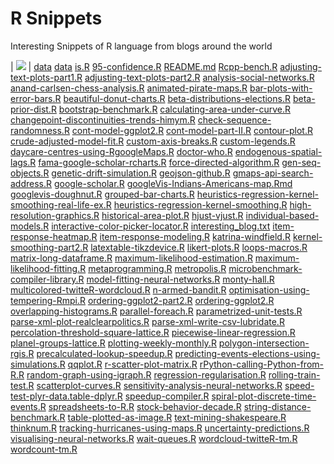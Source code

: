 R Snippets
==========

Interesting Snippets of R language from blogs around the world

|  ![][40]  |  [data][41]
[data][42]
[is.R][44]
[95-confidence.R][46]
[README.md][48]
[Rcpp-bench.R][50]
[adjusting-text-plots-part1.R][52]
[adjusting-text-plots-part2.R][54]
[analysis-social-networks.R][56]
[anand-carlsen-chess-analysis.R][58]
[animated-pirate-maps.R][60]
[bar-plots-with-error-bars.R][62]
[beautiful-donut-charts.R][64]
[beta-distributions-elections.R][66]
[beta-prior-dist.R][68]
[bootstrap-benchmark.R][70]
[calculating-area-under-curve.R][72]
[changepoint-discontinuities-trends-himym.R][74]
[check-sequence-randomness.R][76]
[cont-model-ggplot2.R][78]
[cont-model-part-II.R][80]
[contour-plot.R][82]
[crude-adjusted-model-fit.R][84]
[custom-axis-breaks.R][86]
[custom-legends.R][88]
[daycare-centres-using-RgoogleMaps.R][90]
[doctor-who.R][91]
[endogenous-spatial-lags.R][93]
[fama-google-scholar-rcharts.R][95]
[force-directed-algorithm.R][97]
[gen-seq-objects.R][99]
[genetic-drift-simulation.R][101]
[geojson-github.R][103]
[gmaps-api-search-address.R][105]
[google-scholar.R][107]
[googleVis-Indians-Americans-map.Rmd][109]
[googlevis-doughnut.R][111]
[grouped-bar-charts.R][113]
[heuristics-regression-kernel-smoothing-real-life-ex.R][115]
[heuristics-regression-kernel-smoothing.R][117]
[high-resolution-graphics.R][119]
[historical-area-plot.R][121]
[hjust-vjust.R][123]
[individual-based-models.R][124]
[interactive-color-picker-locator.R][126]
[interesting_blog.txt][128]
[item-response-heatmap.R][129]
[item-response-modeling.R][131]
[katrina-windfield.R][133]
[kernel-smoothing-part2.R][135]
[latextable-tikzdevice.R][137]
[likert-plots.R][139]
[loops-macros.R][141]
[matrix-long-dataframe.R][143]
[maximum-likelihood-estimation.R][145]
[maximum-likelihood-fitting.R][147]
[metaprogramming.R][149]
[metropolis.R][151]
[microbenchmark-compiler-library.R][153]
[model-fitting-neural-networks.R][154]
[monty-hall.R][156]
[multicolored-twitteR-wordcloud.R][158]
[n-armed-bandit.R][160]
[optimisation-using-tempering-Rmpi.R][162]
[ordering-ggplot2-part2.R][164]
[ordering-ggplot2.R][166]
[overlapping-histograms.R][168]
[parallel-foreach.R][170]
[parametrized-unit-tests.R][172]
[parse-xml-plot-realclearpolitics.R][174]
[parse-xml-write-csv-lubridate.R][176]
[percolation-threshold-square-lattice.R][178]
[piecewise-linear-regression.R][180]
[planel-groups-lattice.R][182]
[plotting-weekly-monthly.R][184]
[polygon-intersection-rgis.R][186]
[precalculated-lookup-speedup.R][188]
[predicting-events-elections-using-simulations.R][190]
[qqplot.R][192]
[r-scatter-plot-matrix.R][194]
[rPython-calling-Python-from-R.R][196]
[random-graph-using-igraph.R][198]
[regression-regularisation.R][200]
[rolling-train-test.R][202]
[scatterplot-curves.R][204]
[sensitivity-analysis-neural-networks.R][206]
[speed-test-plyr-data.table-dplyr.R][207]
[speedup-compiler.R][209]
[spiral-plot-discrete-time-events.R][211]
[spreadsheets-to-R.R][212]
[stock-behavior-decade.R][214]
[string-distance-benchmark.R][216]
[table-plotted-as-image.R][218]
[text-mining-shakespeare.R][220]
[thinknum.R][222]
[tracking-hurricanes-using-maps.R][224]
[uncertainty-predictions.R][226]
[visualising-neural-networks.R][228]
[wait-queues.R][229]
[wordcloud-twitteR-tm.R][231]
[wordcount-tm.R][233]




[39]: https://github.com/vikasgupta1812/rsnippets/commit/39d3dfb8deaaff3357e86c9fdf61cfc5e7fab305 "Added Twitter analysis/plots"
[40]: https://github.com/vikasgupta1812/rsnippets/tree/39d3dfb8deaaff3357e86c9fdf61cfc5e7fab305
[41]: https://github.com/ttps://assets-cdn.github.com/images/spinners/octocat-spinner-32.gif
[42]: https://github.com/vikasgupta1812/rsnippets/tree/master/data "data"
[43]: https://github.com/vikasgupta1812/rsnippets/commit/27073f55f312405bf879bbf90811bdab53c36b5f "NoSQL grouped bar chart data"
[44]: https://github.com/vikasgupta1812/rsnippets/tree/master/is.R "is.R"
[45]: https://github.com/vikasgupta1812/rsnippets/commit/bf450bc92424c08752d2d5410fc22fff6b2397b2 "Added DoInstall line"
[46]: https://github.com/vikasgupta1812/rsnippets/blob/master/95-confidence.R "95-confidence.R"
[47]: https://github.com/vikasgupta1812/rsnippets/commit/ad6deed5c2c03194a0957dc7461d7adbab6af043 "Added 95 % confidence inteval calcultion using R"
[48]: https://github.com/vikasgupta1812/rsnippets/blob/master/README.md "README.md"
[49]: https://github.com/vikasgupta1812/rsnippets/commit/498aa5853458e9693e7ac61fd0529cc0ac2f925f "Description of the repository"
[50]: https://github.com/vikasgupta1812/rsnippets/blob/master/Rcpp-bench.R "Rcpp-bench.R"
[51]: https://github.com/vikasgupta1812/rsnippets/commit/98807e052dc9437fb8b349467201ae799f3fdb4c "Added Auto-install and load library code"
[52]: https://github.com/vikasgupta1812/rsnippets/blob/master/adjusting-text-plots-part1.R "adjusting-text-plots-part1.R"
[53]: https://github.com/vikasgupta1812/rsnippets/commit/b0b87269142e7d4c225e4b2adabfcca0bafb7a02 "Adjusting Text plots text labels part 1"
[54]: https://github.com/vikasgupta1812/rsnippets/blob/master/adjusting-text-plots-part2.R "adjusting-text-plots-part2.R"
[55]: https://github.com/vikasgupta1812/rsnippets/commit/bc5936bede6fb04369d796bf0c9a2fc9fd92e7d5 "Adjusting Text plots text labels part 2"
[56]: https://github.com/vikasgupta1812/rsnippets/blob/master/analysis-social-networks.R "analysis-social-networks.R"
[57]: https://github.com/vikasgupta1812/rsnippets/commit/c5a4b3d4665ea2a9474165db3eb48c5659eba846 "Social network analysis example"
[58]: https://github.com/vikasgupta1812/rsnippets/blob/master/anand-carlsen-chess-analysis.R "anand-carlsen-chess-analysis.R"
[59]: https://github.com/vikasgupta1812/rsnippets/commit/398845f404640ae2226b22abca1fa11ec7f5c7d2 "Anand Carlen match up chess analysis"
[60]: https://github.com/vikasgupta1812/rsnippets/blob/master/animated-pirate-maps.R "animated-pirate-maps.R"
[61]: https://github.com/vikasgupta1812/rsnippets/commit/152af468cc772e271ebd85fe946e68ac7855a1e6 "Animated pirate attacks with maps"
[62]: https://github.com/vikasgupta1812/rsnippets/blob/master/bar-plots-with-error-bars.R "bar-plots-with-error-bars.R"
[63]: https://github.com/vikasgupta1812/rsnippets/commit/f6eb4424f132e66f338bcdfb1f3e4b04c226f74a "Bar plots with error bars"
[64]: https://github.com/vikasgupta1812/rsnippets/blob/master/beautiful-donut-charts.R "beautiful-donut-charts.R"
[65]: https://github.com/vikasgupta1812/rsnippets/commit/157e99d4130979d3afe1b99c69d8555f180865ac "Beautiful Donut Charts"
[66]: https://github.com/vikasgupta1812/rsnippets/blob/master/beta-distributions-elections.R "beta-distributions-elections.R"
[67]: https://github.com/vikasgupta1812/rsnippets/commit/96aeecad3b201e5fa2476ac5060d59f78cb313f1 "Beta Distributions and Elections"
[68]: https://github.com/vikasgupta1812/rsnippets/blob/master/beta-prior-dist.R "beta-prior-dist.R"
[69]: https://github.com/vikasgupta1812/rsnippets/commit/35200b9d9cc25933bfbab685fe478389512593bd "Example of Beta prior distributions"
[70]: https://github.com/vikasgupta1812/rsnippets/blob/master/bootstrap-benchmark.R "bootstrap-benchmark.R"
[71]: https://github.com/vikasgupta1812/rsnippets/commit/afdb6b3d0aa68a611cafe06ed3004ad7b0f6b00c "Bootstrap Benchmark in R"
[72]: https://github.com/vikasgupta1812/rsnippets/blob/master/calculating-area-under-curve.R "calculating-area-under-curve.R"
[73]: https://github.com/vikasgupta1812/rsnippets/commit/75e451127af353963e9be61eb22c28ecbf68a979 "calculating area under curve"
[74]: https://github.com/vikasgupta1812/rsnippets/blob/master/changepoint-discontinuities-trends-himym.R "changepoint-discontinuities-trends-himym.R"
[75]: https://github.com/vikasgupta1812/rsnippets/commit/d104e998bf7e56ee4b4a213e1cb0a94f7e05468a "Using Changepoint to find sudden drops in trends"
[76]: https://github.com/vikasgupta1812/rsnippets/blob/master/check-sequence-randomness.R "check-sequence-randomness.R"
[77]: https://github.com/vikasgupta1812/rsnippets/commit/8d42c7bc0dd91cc8d5be79cbf4c9727359d7e993 "Checking sequences of results for randomness"
[78]: https://github.com/vikasgupta1812/rsnippets/blob/master/cont-model-ggplot2.R "cont-model-ggplot2.R"
[79]: https://github.com/vikasgupta1812/rsnippets/commit/a08e1822f14520e023a401444b4262ace5563d43 "Cont Model and ggplot2"
[80]: https://github.com/vikasgupta1812/rsnippets/blob/master/cont-model-part-II.R "cont-model-part-II.R"
[81]: https://github.com/vikasgupta1812/rsnippets/commit/12f5d5bfe3282156f70c459a2ec46b342151bb0c "Cont Model part II"
[82]: https://github.com/vikasgupta1812/rsnippets/blob/master/contour-plot.R "contour-plot.R"
[83]: https://github.com/vikasgupta1812/rsnippets/commit/473de7b0a12970ce59765947e7ec1fcae1fc11e7 "Contour plot of linear predictor"
[84]: https://github.com/vikasgupta1812/rsnippets/blob/master/crude-adjusted-model-fit.R "crude-adjusted-model-fit.R"
[85]: https://github.com/vikasgupta1812/rsnippets/commit/c0f8c89884862b2ff9f0a92bda8c2e6d6f761e4f "Crude and adjusted mdoel fit"
[86]: https://github.com/vikasgupta1812/rsnippets/blob/master/custom-axis-breaks.R "custom-axis-breaks.R"
[87]: https://github.com/vikasgupta1812/rsnippets/commit/4be76469ac589b3ab9f1a3adbd9aa0cf27efec25 "Custom Axis breaks"
[88]: https://github.com/vikasgupta1812/rsnippets/blob/master/custom-legends.R "custom-legends.R"
[89]: https://github.com/vikasgupta1812/rsnippets/commit/4fb573a3c982a99b4d0def3353fccd12b57ae949 "Custom legends in R"
[90]: https://github.com/vikasgupta1812/rsnippets/blob/master/daycare-centres-using-RgoogleMaps.R "daycare-centres-using-RgoogleMaps.R"
[91]: https://github.com/vikasgupta1812/rsnippets/blob/master/doctor-who.R "doctor-who.R"
[92]: https://github.com/vikasgupta1812/rsnippets/commit/aac0e84c23e907dc76eb854a0484f6081cd0e533 "Plot of Doctor Who incarnations"
[93]: https://github.com/vikasgupta1812/rsnippets/blob/master/endogenous-spatial-lags.R "endogenous-spatial-lags.R"
[94]: https://github.com/vikasgupta1812/rsnippets/commit/064cf863227cf6fa403ae05a30bc48926cdf38a9 "endogenous spatial lags in linear regressions"
[95]: https://github.com/vikasgupta1812/rsnippets/blob/master/fama-google-scholar-rcharts.R "fama-google-scholar-rcharts.R"
[96]: https://github.com/vikasgupta1812/rsnippets/commit/0fd3243c7fda94f9984c6b85aa29f067db9f482b "Plotting Eugene Fam's career using google scholar and rcharts"
[97]: https://github.com/vikasgupta1812/rsnippets/blob/master/force-directed-algorithm.R "force-directed-algorithm.R"
[98]: https://github.com/vikasgupta1812/rsnippets/commit/f1f13a7a4bc48f3a990bf6e621f8fddb2aa239c1 "Force Directed algorithm animation"
[99]: https://github.com/vikasgupta1812/rsnippets/blob/master/gen-seq-objects.R "gen-seq-objects.R"
[100]: https://github.com/vikasgupta1812/rsnippets/commit/2ad1bebc2cc23fc5eb2f7c830489aaddf7dc530a "Generate and retrieve sequence of objects"
[101]: https://github.com/vikasgupta1812/rsnippets/blob/master/genetic-drift-simulation.R "genetic-drift-simulation.R"
[102]: https://github.com/vikasgupta1812/rsnippets/commit/253a5bf86527ac0ef122e04d2a8c93e12cb6fc06 "Genetic Drift Simulation"
[103]: https://github.com/vikasgupta1812/rsnippets/blob/master/geojson-github.R "geojson-github.R"
[104]: https://github.com/vikasgupta1812/rsnippets/commit/0a6c08d004eb2fe3c6a6752e8fd4688a89289b10 "Rendering maps on github using R and GeoJSON"
[105]: https://github.com/vikasgupta1812/rsnippets/blob/master/gmaps-api-search-address.R "gmaps-api-search-address.R"
[106]: https://github.com/vikasgupta1812/rsnippets/commit/9ce05ef7d873736883be05975b0b2d2e624bf672 "Example to use Google Maps API with R"
[107]: https://github.com/vikasgupta1812/rsnippets/blob/master/google-scholar.R "google-scholar.R"
[108]: https://github.com/vikasgupta1812/rsnippets/commit/35a8b3bd9ef7f4b9cf6ff8bedf90d9b2660535a7 "Usage of Google Scholar"
[109]: https://github.com/vikasgupta1812/rsnippets/blob/master/googleVis-Indians-Americans-map.Rmd "googleVis-Indians-Americans-map.Rmd"
[110]: https://github.com/vikasgupta1812/rsnippets/commit/c78b775296f7088dcd37736258419af2242b57bd "Googlevis Map visualisation"
[111]: https://github.com/vikasgupta1812/rsnippets/blob/master/googlevis-doughnut.R "googlevis-doughnut.R"
[112]: https://github.com/vikasgupta1812/rsnippets/commit/463766c0253bd6f076c19a5ce8b457a72d55e1a4 "Googlevis doughnut chart example"
[113]: https://github.com/vikasgupta1812/rsnippets/blob/master/grouped-bar-charts.R "grouped-bar-charts.R"
[114]: https://github.com/vikasgupta1812/rsnippets/commit/5134ab4a0436eab47ddd52650887ed034f19c15d "Grouped bar chart in R"
[115]: https://github.com/vikasgupta1812/rsnippets/blob/master/heuristics-regression-kernel-smoothing-real-life-ex.R "heuristics-regression-kernel-smoothing-real-life-ex.R"
[116]: https://github.com/vikasgupta1812/rsnippets/commit/f6c77532464b752c06600533ddd6d71ab24a85d3 "Real Life Example of using kernel smoothing and local regression"
[117]: https://github.com/vikasgupta1812/rsnippets/blob/master/heuristics-regression-kernel-smoothing.R "heuristics-regression-kernel-smoothing.R"
[118]: https://github.com/vikasgupta1812/rsnippets/commit/804a85350c7402b66c9ea79e870b75d62ee41be6 "Example of using kernel smoothing"
[119]: https://github.com/vikasgupta1812/rsnippets/blob/master/high-resolution-graphics.R "high-resolution-graphics.R"
[120]: https://github.com/vikasgupta1812/rsnippets/commit/7ea441c78cff5c9a12493ef267f5618a6025afef "High Resolution Graphics in R"
[121]: https://github.com/vikasgupta1812/rsnippets/blob/master/historical-area-plot.R "historical-area-plot.R"
[122]: https://github.com/vikasgupta1812/rsnippets/commit/4a7bfd5f008efef0ad7540387859a197aa8af87a "Historical Area plot examples"
[123]: https://github.com/vikasgupta1812/rsnippets/blob/master/hjust-vjust.R "hjust-vjust.R"
[124]: https://github.com/vikasgupta1812/rsnippets/blob/master/individual-based-models.R "individual-based-models.R"
[125]: https://github.com/vikasgupta1812/rsnippets/commit/add53b3951f7dbe11da424be8d88c980e7686d6f "Individual based models in R"
[126]: https://github.com/vikasgupta1812/rsnippets/blob/master/interactive-color-picker-locator.R "interactive-color-picker-locator.R"
[127]: https://github.com/vikasgupta1812/rsnippets/commit/fed48b557bee6772c7d1f88c0b8ca228df896795 "Interactive color picker using locator"
[128]: https://github.com/vikasgupta1812/rsnippets/blob/master/interesting_blog.txt "interesting_blog.txt"
[129]: https://github.com/vikasgupta1812/rsnippets/blob/master/item-response-heatmap.R "item-response-heatmap.R"
[130]: https://github.com/vikasgupta1812/rsnippets/commit/0aaa8c453866c8a57d77de4a33d0d0141bceea33 "Corrected typo"
[131]: https://github.com/vikasgupta1812/rsnippets/blob/master/item-response-modeling.R "item-response-modeling.R"
[132]: https://github.com/vikasgupta1812/rsnippets/commit/6c54feb09403566d7edd3ce1a65cbb9726336eeb "Added gplots"
[133]: https://github.com/vikasgupta1812/rsnippets/blob/master/katrina-windfield.R "katrina-windfield.R"
[134]: https://github.com/vikasgupta1812/rsnippets/commit/08e365f8040fad484aee108d35b0001374123361 "Katrina Windfield maxima calculation"
[135]: https://github.com/vikasgupta1812/rsnippets/blob/master/kernel-smoothing-part2.R "kernel-smoothing-part2.R"
[136]: https://github.com/vikasgupta1812/rsnippets/commit/9e16e8f46d4bf339b575526496fdb8d904ef3e44 "Added library install code"
[137]: https://github.com/vikasgupta1812/rsnippets/blob/master/latextable-tikzdevice.R "latextable-tikzdevice.R"
[138]: https://github.com/vikasgupta1812/rsnippets/commit/43a1fbdc97cba3aa14af55090bf9052200d66f95 "Added standard library install block"
[139]: https://github.com/vikasgupta1812/rsnippets/blob/master/likert-plots.R "likert-plots.R"
[140]: https://github.com/vikasgupta1812/rsnippets/commit/20c6a09bad02d09245201d1429bf86de8c8c7da8 "Likert Plots"
[141]: https://github.com/vikasgupta1812/rsnippets/blob/master/loops-macros.R "loops-macros.R"
[142]: https://github.com/vikasgupta1812/rsnippets/commit/83cf2675f83b79f1ff8252c14a8d99c983e34221 "Looping over R Data Structures"
[143]: https://github.com/vikasgupta1812/rsnippets/blob/master/matrix-long-dataframe.R "matrix-long-dataframe.R"
[144]: https://github.com/vikasgupta1812/rsnippets/commit/a0fd877db77237a4fee2f1c31ffcc4d0f113898a "Matrix to long dataframe"
[145]: https://github.com/vikasgupta1812/rsnippets/blob/master/maximum-likelihood-estimation.R "maximum-likelihood-estimation.R"
[146]: https://github.com/vikasgupta1812/rsnippets/commit/715c6748e738566d681e8a2945aaa6b17ed0cee7 "Maximum Likelihood Estimation"
[147]: https://github.com/vikasgupta1812/rsnippets/blob/master/maximum-likelihood-fitting.R "maximum-likelihood-fitting.R"
[148]: https://github.com/vikasgupta1812/rsnippets/commit/0da072aee163e7c033c8770a5aad080f351f5ebe "maximum likelihood fitting"
[149]: https://github.com/vikasgupta1812/rsnippets/blob/master/metaprogramming.R "metaprogramming.R"
[150]: https://github.com/vikasgupta1812/rsnippets/commit/5a5bc577b77fd43dff452daf33af16e051762d9b "Generating function using metaprogramming"
[151]: https://github.com/vikasgupta1812/rsnippets/blob/master/metropolis.R "metropolis.R"
[152]: https://github.com/vikasgupta1812/rsnippets/commit/13fe2bab65edb45e16ce6c91f30fa292e0904827 "Simulation and graphical depiction of the Metropolis Algorithm"
[153]: https://github.com/vikasgupta1812/rsnippets/blob/master/microbenchmark-compiler-library.R "microbenchmark-compiler-library.R"
[154]: https://github.com/vikasgupta1812/rsnippets/blob/master/model-fitting-neural-networks.R "model-fitting-neural-networks.R"
[155]: https://github.com/vikasgupta1812/rsnippets/commit/e6470af9f4f665ada3e0ae3ff665645307282643 "Model fitting"
[156]: https://github.com/vikasgupta1812/rsnippets/blob/master/monty-hall.R "monty-hall.R"
[157]: https://github.com/vikasgupta1812/rsnippets/commit/4623256065f8f9261a7c0e52383831fd04118987 "Simulation of Monty Hall Problem"
[158]: https://github.com/vikasgupta1812/rsnippets/blob/master/multicolored-twitteR-wordcloud.R "multicolored-twitteR-wordcloud.R"
[159]: https://github.com/vikasgupta1812/rsnippets/commit/37794d2b14592ca0433a4ecc66c26c3a97d38b8a "Multicolored twitteR cloud using RColorBrewer and tm"
[160]: https://github.com/vikasgupta1812/rsnippets/blob/master/n-armed-bandit.R "n-armed-bandit.R"
[161]: https://github.com/vikasgupta1812/rsnippets/commit/693065a234d4331f1c1ccafb82f174e5d08feb2c "Simulation of n-armed bandit"
[162]: https://github.com/vikasgupta1812/rsnippets/blob/master/optimisation-using-tempering-Rmpi.R "optimisation-using-tempering-Rmpi.R"
[163]: https://github.com/vikasgupta1812/rsnippets/commit/247530974e3fe8a8051a1dfb60009c99a457f813 "Stochastic Optimization in R by Parallel Tempering"
[164]: https://github.com/vikasgupta1812/rsnippets/blob/master/ordering-ggplot2-part2.R "ordering-ggplot2-part2.R"
[165]: https://github.com/vikasgupta1812/rsnippets/commit/20881ca1fc7c7cbc18a0a7bf801bfc7852fd83ec "Ordering ggplot2 part2"
[166]: https://github.com/vikasgupta1812/rsnippets/blob/master/ordering-ggplot2.R "ordering-ggplot2.R"
[167]: https://github.com/vikasgupta1812/rsnippets/commit/c3bb0ae70551623996ff6997fd0543df8ebfa60a "Corrected typo"
[168]: https://github.com/vikasgupta1812/rsnippets/blob/master/overlapping-histograms.R "overlapping-histograms.R"
[169]: https://github.com/vikasgupta1812/rsnippets/commit/28a9575c9bd9077b9ac0d9fac2a206a1b21dc259 "Overlapping Histograms in R"
[170]: https://github.com/vikasgupta1812/rsnippets/blob/master/parallel-foreach.R "parallel-foreach.R"
[171]: https://github.com/vikasgupta1812/rsnippets/commit/a0dce7134dcdb3cff3cd10d918f1490a34a9156e "Parallelisig R usig foreach/doSNOW"
[172]: https://github.com/vikasgupta1812/rsnippets/blob/master/parametrized-unit-tests.R "parametrized-unit-tests.R"
[173]: https://github.com/vikasgupta1812/rsnippets/commit/299bdaed291e7800fa9dbdfd566cae3417f60afc "Parametrized Unit tests"
[174]: https://github.com/vikasgupta1812/rsnippets/blob/master/parse-xml-plot-realclearpolitics.R "parse-xml-plot-realclearpolitics.R"
[175]: https://github.com/vikasgupta1812/rsnippets/commit/2609de05d508b9c25eb521c27011ea6cd785a252 "Parse XML and plot data with faux axis"
[176]: https://github.com/vikasgupta1812/rsnippets/blob/master/parse-xml-write-csv-lubridate.R "parse-xml-write-csv-lubridate.R"
[177]: https://github.com/vikasgupta1812/rsnippets/commit/3889774cdcb377de838c383c8e2930aab2224531 "Parse XML, extract dates using lubridate and write csv"
[178]: https://github.com/vikasgupta1812/rsnippets/blob/master/percolation-threshold-square-lattice.R "percolation-threshold-square-lattice.R"
[179]: https://github.com/vikasgupta1812/rsnippets/commit/9b053b76faa1ea67ed7c83fc2372032fcfcfef9a "Percolation Threshold in a square lattice"
[180]: https://github.com/vikasgupta1812/rsnippets/blob/master/piecewise-linear-regression.R "piecewise-linear-regression.R"
[181]: https://github.com/vikasgupta1812/rsnippets/commit/bf58a60aac4e229425b80b07f9c335cd3e0d3ba7 "Piecewise Linear Regression"
[182]: https://github.com/vikasgupta1812/rsnippets/blob/master/planel-groups-lattice.R "planel-groups-lattice.R"
[183]: https://github.com/vikasgupta1812/rsnippets/commit/fadd94badce258dc653f5b9cca084d7ba2c6814c "Planel Groups in lattice"
[184]: https://github.com/vikasgupta1812/rsnippets/blob/master/plotting-weekly-monthly.R "plotting-weekly-monthly.R"
[185]: https://github.com/vikasgupta1812/rsnippets/commit/c269ee617fb1a80dff18612f19d4762c371642f3 "Plotting weekly/monthly totals"
[186]: https://github.com/vikasgupta1812/rsnippets/blob/master/polygon-intersection-rgis.R "polygon-intersection-rgis.R"
[187]: https://github.com/vikasgupta1812/rsnippets/commit/8aea9d77b872f489094ed974d166634e10e8ad2b "Polygon intersection using RGIS"
[188]: https://github.com/vikasgupta1812/rsnippets/blob/master/precalculated-lookup-speedup.R "precalculated-lookup-speedup.R"
[189]: https://github.com/vikasgupta1812/rsnippets/commit/d550c647d38185e3f8e9db49ad6ef0cc11b59cdb "Precalculated Lookup speedup"
[190]: https://github.com/vikasgupta1812/rsnippets/blob/master/predicting-events-elections-using-simulations.R "predicting-events-elections-using-simulations.R"
[191]: https://github.com/vikasgupta1812/rsnippets/commit/136ce719474b94d56106a00e5db3bb9bfdd6c9fc "Predicting events using simulations"
[192]: https://github.com/vikasgupta1812/rsnippets/blob/master/qqplot.R "qqplot.R"
[193]: https://github.com/vikasgupta1812/rsnippets/commit/d99a01c7cfa2e23f019437f5d8dfc178ab5e757b "Example of using a QQplot to compare distributions"
[194]: https://github.com/vikasgupta1812/rsnippets/blob/master/r-scatter-plot-matrix.R "r-scatter-plot-matrix.R"
[195]: https://github.com/vikasgupta1812/rsnippets/commit/141b615754bada883361bf8f4d723724042f153b "R Scatter plot with correlation"
[196]: https://github.com/vikasgupta1812/rsnippets/blob/master/rPython-calling-Python-from-R.R "rPython-calling-Python-from-R.R"
[197]: https://github.com/vikasgupta1812/rsnippets/commit/b57e5f589471cb26e125196566bb83730e81d4cb "Calling oython function and datastructures from R"
[198]: https://github.com/vikasgupta1812/rsnippets/blob/master/random-graph-using-igraph.R "random-graph-using-igraph.R"
[199]: https://github.com/vikasgupta1812/rsnippets/commit/79d647b92081678aab6c25e038f80e9cae87a510 "Random graph animation using igraph"
[200]: https://github.com/vikasgupta1812/rsnippets/blob/master/regression-regularisation.R "regression-regularisation.R"
[201]: https://github.com/vikasgupta1812/rsnippets/commit/1c209a925fb51387513741bb0dd487f86acc0bb9 "Regression Regularisation example"
[202]: https://github.com/vikasgupta1812/rsnippets/blob/master/rolling-train-test.R "rolling-train-test.R"
[203]: https://github.com/vikasgupta1812/rsnippets/commit/0b67256e95b7ccc90db83cbc4f257630234864f7 "Added library install code"
[204]: https://github.com/vikasgupta1812/rsnippets/blob/master/scatterplot-curves.R "scatterplot-curves.R"
[205]: https://github.com/vikasgupta1812/rsnippets/commit/dbccb78b0ba10a9934ec1499034355fcd947d778 "Scatterplot and smoothing"
[206]: https://github.com/vikasgupta1812/rsnippets/blob/master/sensitivity-analysis-neural-networks.R "sensitivity-analysis-neural-networks.R"
[207]: https://github.com/vikasgupta1812/rsnippets/blob/master/speed-test-plyr-data.table-dplyr.R "speed-test-plyr-data.table-dplyr.R"
[208]: https://github.com/vikasgupta1812/rsnippets/commit/e6157fe00fb11d1b6eb578787d95a7209f1e1159 "Speedtest of plyr, data.table and dplyr"
[209]: https://github.com/vikasgupta1812/rsnippets/blob/master/speedup-compiler.R "speedup-compiler.R"
[210]: https://github.com/vikasgupta1812/rsnippets/commit/88a1762c44a91e1fa644d8a08daa8b4bbbc7f9c5 "Speedup using compiler package"
[211]: https://github.com/vikasgupta1812/rsnippets/blob/master/spiral-plot-discrete-time-events.R "spiral-plot-discrete-time-events.R"
[212]: https://github.com/vikasgupta1812/rsnippets/blob/master/spreadsheets-to-R.R "spreadsheets-to-R.R"
[213]: https://github.com/vikasgupta1812/rsnippets/commit/cc4df18421682171b37f222427e183bbfef1314e "Spreadsheets to R. Basic R commands"
[214]: https://github.com/vikasgupta1812/rsnippets/blob/master/stock-behavior-decade.R "stock-behavior-decade.R"
[215]: https://github.com/vikasgupta1812/rsnippets/commit/36dfc97acf76e0fa1dc16a484d3065561069c73f "Stock Behavior by decade"
[216]: https://github.com/vikasgupta1812/rsnippets/blob/master/string-distance-benchmark.R "string-distance-benchmark.R"
[217]: https://github.com/vikasgupta1812/rsnippets/commit/5188211166aff906e0301018a22abe67473f8dc0 "String Distance Algorithms benchmark"
[218]: https://github.com/vikasgupta1812/rsnippets/blob/master/table-plotted-as-image.R "table-plotted-as-image.R"
[219]: https://github.com/vikasgupta1812/rsnippets/commit/80875cea0f3eaf5068809834a336fe41de44ce04 "table plotted as image in R"
[220]: https://github.com/vikasgupta1812/rsnippets/blob/master/text-mining-shakespeare.R "text-mining-shakespeare.R"
[221]: https://github.com/vikasgupta1812/rsnippets/commit/67a1d089e5a1ee01f7aacfe877d6901bc861ac61 "Added slam library"
[222]: https://github.com/vikasgupta1812/rsnippets/blob/master/thinknum.R "thinknum.R"
[223]: https://github.com/vikasgupta1812/rsnippets/commit/374a19f53ef19e0d7a4933f9b757ffb1f90a2a19 "Added ggplot2 plot"
[224]: https://github.com/vikasgupta1812/rsnippets/blob/master/tracking-hurricanes-using-maps.R "tracking-hurricanes-using-maps.R"
[225]: https://github.com/vikasgupta1812/rsnippets/commit/aaa2b9fdf9cd10c1e02c46359b3240ee829016ac "Tracking Hurricanes using maps"
[226]: https://github.com/vikasgupta1812/rsnippets/blob/master/uncertainty-predictions.R "uncertainty-predictions.R"
[227]: https://github.com/vikasgupta1812/rsnippets/commit/4680cf527eaa87fffad6ca179611f4bcc68268f0 "Removed extra libraries"
[228]: https://github.com/vikasgupta1812/rsnippets/blob/master/visualising-neural-networks.R "visualising-neural-networks.R"
[229]: https://github.com/vikasgupta1812/rsnippets/blob/master/wait-queues.R "wait-queues.R"
[230]: https://github.com/vikasgupta1812/rsnippets/commit/801fc6b4b61d34bafbacd28ec645a823fd6ba31a "Wait in one line or multiple lines"
[231]: https://github.com/vikasgupta1812/rsnippets/blob/master/wordcloud-twitteR-tm.R "wordcloud-twitteR-tm.R"
[232]: https://github.com/vikasgupta1812/rsnippets/commit/97745e54dba588647e88be5a0bc7b735056489a7 "Wordcloud example using twitteR and tm"
[233]: https://github.com/vikasgupta1812/rsnippets/blob/master/wordcount-tm.R "wordcount-tm.R"
[234]: https://github.com/vikasgupta1812/rsnippets/commit/f3da357e014caf15cfcefaaeb88fb4066b3c4b2b "Added install code"